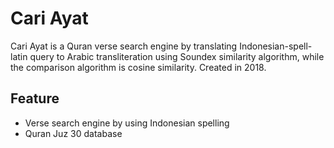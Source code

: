 # Cari Ayat
Cari Ayat is a Quran verse search engine by translating Indonesian-spell-latin query to Arabic transliteration using Soundex similarity algorithm, while the comparison algorithm is cosine similarity. Created in 2018.

## Feature
* Verse search engine by using Indonesian spelling
* Quran Juz 30 database

